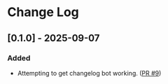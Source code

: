 # Change Log

## [0.1.0] - 2025-09-07

### Added

- Attempting to get changelog bot working. ([PR #9](https://github.com/redvers/jndi-file-scanner/pull/9))

